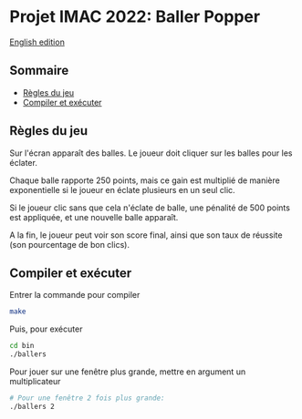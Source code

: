 # Projet IMAC 2022: Baller Popper

[English edition](./README.EN.MD)

## Sommaire

- [Règles du jeu](#règles-du-jeu)
- [Compiler et exécuter](#compiler-et-exécuter)

## Règles du jeu

Sur l'écran apparaît des balles. Le joueur doit cliquer sur les balles pour les éclater.

Chaque balle rapporte 250 points, mais ce gain est multiplié de manière exponentielle si le joueur en éclate plusieurs en un seul clic.

Si le joueur clic sans que cela n'éclate de balle, une pénalité de 500 points est appliquée, et une nouvelle balle apparaît.

A la fin, le joueur peut voir son score final, ainsi que son taux de réussite (son pourcentage de bon clics).

## Compiler et exécuter

Entrer la commande pour compiler

```bash
make
```

Puis, pour exécuter

```bash
cd bin
./ballers
```

Pour jouer sur une fenêtre plus grande, mettre en argument un multiplicateur

```bash
# Pour une fenêtre 2 fois plus grande:
./ballers 2
```
